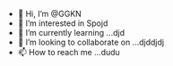 - 👋 Hi, I’m @GGKN
- 👀 I’m interested in Spojd
- 🌱 I’m currently learning ...djd
- 💞️ I’m looking to collaborate on ...djddjdj
- 📫 How to reach me ...dudu

<!---
GGKN/GGKN is a ✨ special ✨ repository because its `README.md` (this file) appears on your GitHub profile.
You can click the Preview link to take a look at your changes.
--->
